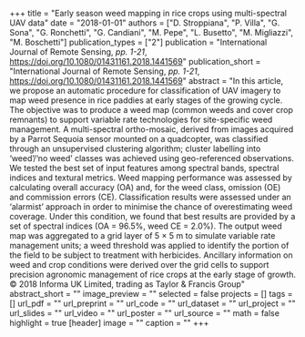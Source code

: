 +++
title = "Early season weed mapping in rice crops using multi-spectral UAV data"
date = "2018-01-01"
authors = ["D. Stroppiana", "P. Villa", "G. Sona", "G. Ronchetti", "G. Candiani", "M. Pepe", "L. Busetto", "M. Migliazzi", "M. Boschetti"]
publication_types = ["2"]
publication = "International Journal of Remote Sensing, _pp. 1-21_, https://doi.org/10.1080/01431161.2018.1441569"
publication_short = "International Journal of Remote Sensing, _pp. 1-21_, https://doi.org/10.1080/01431161.2018.1441569"
abstract = "In this article, we propose an automatic procedure for classification of UAV imagery to map weed presence in rice paddies at early stages of the growing cycle. The objective was to produce a weed map (common weeds and cover crop remnants) to support variable rate technologies for site-specific weed management. A multi-spectral ortho-mosaic, derived from images acquired by a Parrot Sequoia sensor mounted on a quadcopter, was classified through an unsupervised clustering algorithm; cluster labelling into ‘weed’/‘no weed’ classes was achieved using geo-referenced observations. We tested the best set of input features among spectral bands, spectral indices and textural metrics. Weed mapping performance was assessed by calculating overall accuracy (OA) and, for the weed class, omission (OE) and commission errors (CE). Classification results were assessed under an ‘alarmist’ approach in order to minimise the chance of overestimating weed coverage. Under this condition, we found that best results are provided by a set of spectral indices (OA = 96.5%, weed CE = 2.0%). The output weed map was aggregated to a grid layer of 5 × 5 m to simulate variable rate management units; a weed threshold was applied to identify the portion of the field to be subject to treatment with herbicides. Ancillary information on weed and crop conditions were derived over the grid cells to support precision agronomic management of rice crops at the early stage of growth. © 2018 Informa UK Limited, trading as Taylor & Francis Group"
abstract_short = ""
image_preview = ""
selected = false
projects = []
tags = []
url_pdf = ""
url_preprint = ""
url_code = ""
url_dataset = ""
url_project = ""
url_slides = ""
url_video = ""
url_poster = ""
url_source = ""
math = false
highlight = true
[header]
image = ""
caption = ""
+++
